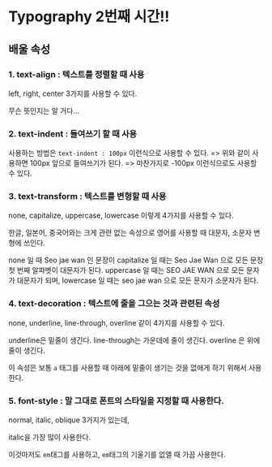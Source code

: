# Typography 2번째 시간!!

## 배울 속성 

### 1. text-align : 텍스트를 정렬할 때 사용
left, right, center 3가지를 사용할 수 있다. 

무슨 뜻인지는 알 거다...

### 2. text-indent : 들여쓰기 할 때 사용
사용하는 방법은 
<code>text-indent : 100px</code> 이런식으로 사용할 수 있다. 
=> 위와 같이 사용하면 100px 앞으로 들여쓰기가 된다.
=> 마찬가지로 -100px 이런식으로도 사용할 수 있다.

### 3. text-transform : 텍스트를 변형할 때 사용
none, capitalize, uppercase, lowercase 이렇게 4가지를 사용할 수 있다.

한글, 일본어, 중국어와는 크게 관련 없는 속성으로 영어를 사용할 때 대문자, 소문자 변형에 쓰인다.

none 일 때 Seo jae wan 인 문장이 
capitalize 일 때는 Seo Jae Wan 으로 모든 문장 첫 번째 알파벳이 대문자가 된다.
uppercase 일 때는 SEO JAE WAN 으로 모든 문자가 대문자가 되며,
lowercase 일 때는 seo jae wan 으로 모든 문자가 소문자가 된다. 

### 4. text-decoration : 텍스트에 줄을 그으는 것과 관련된 속성
none, underline, line-through, overline 같이 4가지를 사용할 수 있다.

underline은 밑줄이 생긴다. 
line-through는 가운데에 줄이 생긴다.
overline 은 위에 줄이 생긴다.

이 속성은 보통 <code>a</code> 태그를 사용할 때 아래에 밑줄이 생기는 것을 없애게 하기 위해서 사용한다.

### 5. font-style : 말 그대로 폰트의 스타일을 지정할 때 사용한다.
normal, italic, oblique 3가지가 있는데,

italic을 가장 많이 사용한다. 

이것마저도 <code>em</code>태그를 사용하고,  <code>em</code>태그의 기울기를 없앨 때 가끔 사용한다.